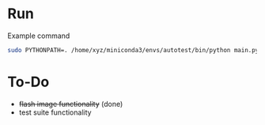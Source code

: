 # Run

Example command

```bash
sudo PYTHONPATH=. /home/xyz/miniconda3/envs/autotest/bin/python main.py
```

# To-Do

- ~~flash image functionality~~ (done)
- test suite functionality